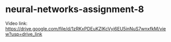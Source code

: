 # neural-networks-assignment-8
Video link: 
https://drive.google.com/file/d/1zRKxPDEuKZlKcVyi6EU5inNuS7wnxfkM/view?usp=drive_link

